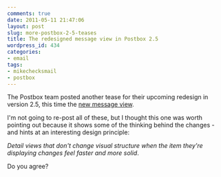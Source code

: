 ```yaml
---
comments: true
date: 2011-05-11 21:47:06
layout: post
slug: more-postbox-2-5-teases
title: The redesigned message view in Postbox 2.5
wordpress_id: 434
categories:
- email
tags:
- mikechecksmail
- postbox
---
```


The Postbox team posted another tease for their upcoming redesign in version 2.5, this time the [new message view](http://www3.postbox-inc.com/?/blog/entry/postbox_2_5_-_message_view_redesign/).

I'm not going to re-post all of these, but I thought this one was worth pointing out because it shows some of the thinking behind the changes - and hints at an interesting design principle: 

_Detail views that don't change visual structure when the item they're displaying changes feel faster and more solid_.

Do you agree?
